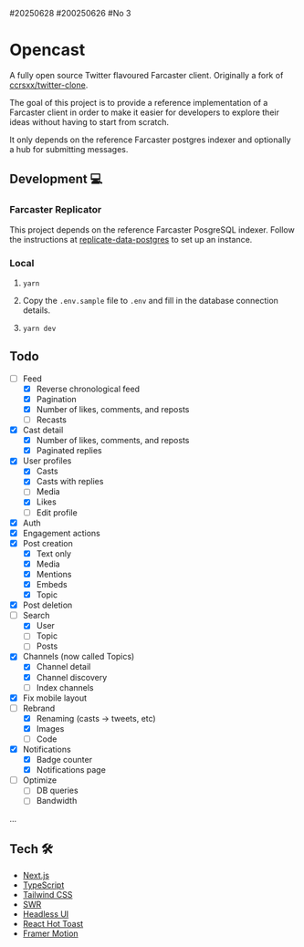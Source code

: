 #20250628
#200250626
#No 3

# Opencast

A fully open source Twitter flavoured Farcaster client. Originally a fork of [ccrsxx/twitter-clone](https://github.com/ccrsxx/twitter-clone).

The goal of this project is to provide a reference implementation of a Farcaster client in order to make it easier for developers to explore their ideas without having to start from scratch.

It only depends on the reference Farcaster postgres indexer and optionally a hub for submitting messages.

## Development 💻

### Farcaster Replicator

This project depends on the reference Farcaster PosgreSQL indexer. Follow the instructions at [replicate-data-postgres](https://github.com/farcasterxyz/hub-monorepo/tree/main/packages/hub-nodejs/examples/replicate-data-postgres) to set up an instance.

### Local

1. `yarn`

1. Copy the `.env.sample` file to `.env` and fill in the database connection details.

1. `yarn dev`

## Todo

- [ ] Feed
  - [x] Reverse chronological feed
  - [x] Pagination
  - [x] Number of likes, comments, and reposts
  - [ ] Recasts
- [x] Cast detail
  - [x] Number of likes, comments, and reposts
  - [x] Paginated replies
- [x] User profiles
  - [x] Casts
  - [x] Casts with replies
  - [ ] Media
  - [x] Likes
  - [ ] Edit profile
- [x] Auth
- [x] Engagement actions
- [x] Post creation
  - [x] Text only
  - [x] Media
  - [x] Mentions
  - [x] Embeds
  - [x] Topic
- [x] Post deletion
- [ ] Search
  - [x] User
  - [ ] Topic
  - [ ] Posts
- [x] Channels (now called Topics)
  - [x] Channel detail
  - [x] Channel discovery
  - [ ] Index channels
- [x] Fix mobile layout
- [ ] Rebrand
  - [x] Renaming (casts -> tweets, etc)
  - [x] Images
  - [ ] Code
- [x] Notifications
  - [x] Badge counter
  - [x] Notifications page
- [ ] Optimize
  - [ ] DB queries
  - [ ] Bandwidth

...

## Tech 🛠

- [Next.js](https://nextjs.org)
- [TypeScript](https://www.typescriptlang.org)
- [Tailwind CSS](https://tailwindcss.com)
- [SWR](https://swr.vercel.app)
- [Headless UI](https://headlessui.com)
- [React Hot Toast](https://react-hot-toast.com)
- [Framer Motion](https://framer.com)
